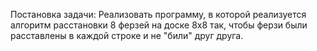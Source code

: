 Постановка задачи: Реализовать программу, в которой реализуется алгоритм расстановки 8 ферзей на доске 8x8 так, чтобы ферзи были расставлены в каждой строке и не "били" друг друга.
